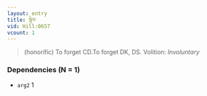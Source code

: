 ```yaml
---
layout: entry
title: སྙེལ་
vid: Hill:0657
vcount: 1
---
```

> (honorific) To forget CD\.To forget DK, DS\.
> Volition: _Involuntary_


### Dependencies (N = 1)
* `arg2` 1
